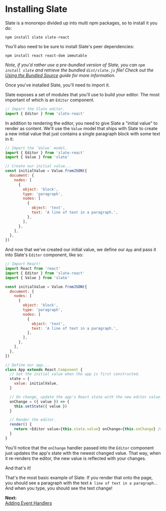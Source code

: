 # Installing Slate

Slate is a monorepo divided up into multi npm packages, so to install it you do:

```text
npm install slate slate-react
```

You'll also need to be sure to install Slate's peer dependencies:

```text
npm install react react-dom immutable
```

_Note, if you'd rather use a pre-bundled version of Slate, you can `npm install slate` and retrieve the bundled `dist/slate.js` file! Check out the_ [_Using the Bundled Source_](https://github.com/matdru/slate/tree/02b87d59683c2431c1319f2a55d6226d800daa57/docs/walkthroughs/using-the-bundled-source.md) _guide for more information._

Once you've installed Slate, you'll need to import it.

Slate exposes a set of modules that you'll use to build your editor. The most important of which is an `Editor` component.

```javascript
// Import the Slate editor.
import { Editor } from 'slate-react'
```

In addition to rendering the editor, you need to give Slate a "initial value" to render as content. We'll use the `Value` model that ships with Slate to create a new initial value that just contains a single paragraph block with some text in it:

```javascript
// Import the `Value` model.
import { Editor } from 'slate-react'
import { Value } from 'slate'

// Create our initial value...
const initialValue = Value.fromJSON({
  document: {
    nodes: [
      {
        object: 'block',
        type: 'paragraph',
        nodes: [
          {
            object: 'text',
            text: 'A line of text in a paragraph.',
          },
        ],
      },
    ],
  },
})
```

And now that we've created our initial value, we define our `App` and pass it into Slate's `Editor` component, like so:

```javascript
// Import React!
import React from 'react'
import { Editor } from 'slate-react'
import { Value } from 'slate'

const initialValue = Value.fromJSON({
  document: {
    nodes: [
      {
        object: 'block',
        type: 'paragraph',
        nodes: [
          {
            object: 'text',
            text: 'A line of text in a paragraph.',
          },
        ],
      },
    ],
  },
})

// Define our app...
class App extends React.Component {
  // Set the initial value when the app is first constructed.
  state = {
    value: initialValue,
  }

  // On change, update the app's React state with the new editor value.
  onChange = ({ value }) => {
    this.setState({ value })
  }

  // Render the editor.
  render() {
    return <Editor value={this.state.value} onChange={this.onChange} />
  }
}
```

You'll notice that the `onChange` handler passed into the `Editor` component just updates the app's state with the newest changed value. That way, when it re-renders the editor, the new value is reflected with your changes.

And that's it!

That's the most basic example of Slate. If you render that onto the page, you should see a paragraph with the text `A line of text in a paragraph.`. And when you type, you should see the text change!

**Next:**  
[Adding Event Handlers](adding-event-handlers.md)   


